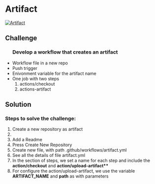 # Artifact #
[![Artifact](https://github.com/zafeirisdimi/artifact/actions/workflows/artifact.yml/badge.svg?branch=main)](https://github.com/zafeirisdimi/artifact/actions/workflows/artifact.yml)
<br/>

## Challenge ##

<ul><h3>Develop a workflow that creates an artifact</h3> 
<li> Workflow file in a new repo </li>
<li> Push trigger </li>
<li> Enivonment variable for the artifact name</li>
<li>One job with two steps
    <ol>
    <li>actions/checkout</li>
    <li>actions-artifact</li>
    </ol>
</li>
</ul>

## Solution ##

<h3>Steps to solve the challenge:</h3>
<ol>
 <li>Create a new repository as artifact<li>
 <li>Add a Readme</li>
 <li>Press Create New Repository</li>
 <li>Create new file, with path .github/workflows/artifact.yml </li>
 <li>See all the details of file artifact.yml</li>
 <li>In the section of steps, we set a name for each step and include the <strong>action/checkout</strong> and <strong>action/upload-artifact**</strong>
 <li> For configure the action/upload-artifact, we use the variable <strong>ARTIFACT_NAME</strong> and <strong>path</strong> as with parameters
</ol>
